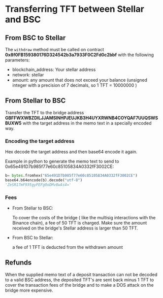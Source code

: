 # Transferring TFT between Stellar and BSC

## From BSC to Stellar

The `withdraw` method must be called on contract **0x8f0FB159380176D324542b3a7933F0C2Fd0c2bbf** with the following parameters:

- blockchain_address: Your stellar address
- network: stellar
- amount: any amount that does not exceed your balance (unsigned integer with a precision of 7 decimals, so 1 TFT = 10000000 )

## From Stellar to BSC

Transfer the TFT to the bridge address **GBFFWXWBZDILJJAMSINHPJEUJKB3H4UYXRWNB4COYQAF7UUQSWSBUXW5** with the target address in the memo text in a specially encoded way.

### Encoding the target address

Hex decode the target address and then base64 encode it again.

Example in python to generate the memo text to send to 0x65e491D7b985f77e60c85105834A0332fF3002CE:

```python
b= bytes.fromhex("65e491D7b985f77e60c85105834A0332fF3002CE")
base64.b64encode(b).decode("utf-8")
'ZeSR17mF935gyFEFg0oDMv8wAs4='
```

### Fees

- From Stellar to BSC:

   To cover the costs of the bridge ( like the multisig interactions with the Binance chain), a fee of 50 TFT is charged. Make sure the  amount received on the bridge's Stellar address is larger than 50 TFT.

- From BSC to Stellar:

   a fee of 1 TFT is deducted from the withdrawn amount

## Refunds

When the supplied memo text of a deposit transaction can not be decoded to a valid BSC address, the deposited TFT's are sent back minus 1 TFT to cover the transaction fees of the bridge and to make a DOS attack on the bridge  more expensive.
